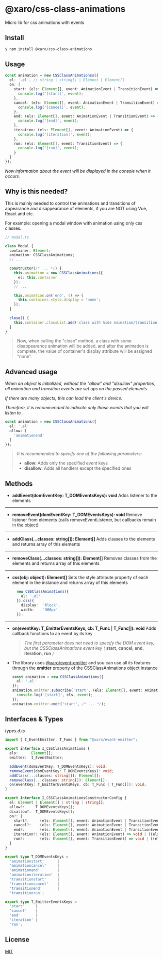 # @xaro/css-class-animations

Micro lib for css animations with events

## Install

```sh
$ npm install @xaro/css-class-animations
```

## Usage

```ts
const animation = new CSSClassAnimationss({
  el: '.el', // string | string[] | Element | Element[]
  on: {
    start: (els: Element[], event: AnimationEvent | TransitionEvent) => {
      console.log('[start]', event);
    },
    cancel: (els: Element[], event: AnimationEvent | TransitionEvent) => {
      console.log('[cancel]', event);
    },
    end: (els: Element[], event: AnimationEvent | TransitionEvent) => {
      console.log('[end]', event);
    },
    iteration: (els: Element[], event: AnimationEvent) => {
      console.log('[iteration]', event);
    },
    run: (els: Element[], event: TransitionEvent) => {
      console.log('[run]', event);
    }
  }
});
```
*Now information about the event will be displayed in the console when it occurs.*

## Why is this needed?

This is mainly needed to control the animations and transitions of appearance and disappearance of elements, if you are NOT using Vue, React and etc.

For example: opening a modal window with animation using only css classes.

```ts
// modal.ts

class Modal {
  container: Element;
  animation: CSSClassAnimations;
  // ...

  constructor(/* ... */) {
    this.animation = new CSSClassAnimations({
      el: this.container
    });
    // ...

    this.animation.on('end', () => {
      this.container.style.display = 'none';
    });
  }
  
  close() {
    this.container.classList.add('class with hide animation/transition');
  }
}
```

> Now, when calling the "close" method, a class with some disappearance animation will be added, and after the animation is complete, the value of container's display attribute will be assigned "none".

## Advanced usage

*When an object is initialized, without the "allow" and "disallow" properties, all animation and transition events are set ups on the passed elements.*

*If there are many objects, this can load the client's device.*

*Therefore, it is recommended to indicate only those events that you will listen to.*

```ts
const animation = new CSSClassAnimations({
  el: '.el'
  allow: [
    'animationend'
  ]
});
```
> *It is recommended to specify one of the following parameters:*
> - **allow**:    Adds only the specified event keys
> - **disallow**: Adds all handlers except the specified ones

## Methods
- **addEvent(domEventKey: T_DOMEventsKeys): void**
Adds listener to the elements
***
- **removeEvent(domEventKey: T_DOMEventsKeys): void**
Remove listener from elements (calls removeEventListener, but callbacks remain in the object)
***
- **addClass(...classes: string[]): Element[]**
Adds classes to the elements and returns array of this elements
***
- **removeClass(...classes: string[]): Element[]**
Removes classes from the elements and returns array of this elements
***
- **css(obj: object): Element[]**
Sets the style attribute property of each element in the instance and returns array of this elements
  ```ts
    new CSSClassAnimations({
      el: '.el'
    }).css({
      display:  'block',
      width:    '300px'
    });
  ```
***
- **on(eventKey: T_EmitterEventsKeys, cb: T_Func | T_Func[]): void**
Adds callback functions to an event by its key
  > *The first parameter does not need to specify the DOM event key, but the CSSClassAnimations event key (* **start**, **cancel**, **end**, **iteration**, **run** *)*

- The library uses [@xaro/event-emitter](https://www.npmjs.com/package/@xaro/event-emitter) and you can use all its features through the **emitter** property of the CSSClassAnimations object instance
  ```ts
  const animation = new CSSClassAnimations({
    el: '.el'
  });
  animation.emitter.subscribe('start', (els: Element[], event: AnimationEvent | TransitionEvent) => {
    console.log('[start]', els, event);
  });
  animation.emitter.emit('start', /* ... */);
  ```


## Interfaces & Types

*types.d.ts*
```ts
import { I_EventEmitter, T_Func } from "@xaro/event-emitter";

export interface I_CSSClassAnimations {
  els:      Element[];
  emitter:  I_EventEmitter;

  addEvent(domEventKey: T_DOMEventsKeys): void;
  removeEvent(domEventKey: T_DOMEventsKeys): void;
  addClass(...classes: string[]): Element[];
  removeClass(...classes: string[]): Element[];
  on(eventKey: T_EmitterEventsKeys, cb: T_Func | T_Func[]): void;
}

export interface I_CSSClassAnimationsConstructorConfig {
  el: Element | Element[] | string | string[];
  allow?:     T_DOMEventsKeys[];
  disallow?:  T_DOMEventsKeys[];
  on?: {
    start?:     (els: Element[], event: AnimationEvent | TransitionEvent) => void | ((els: Element[], event: AnimationEvent | TransitionEvent) => void)[];
    cancel?:    (els: Element[], event: AnimationEvent | TransitionEvent) => void | ((els: Element[], event: AnimationEvent | TransitionEvent) => void)[];
    end?:       (els: Element[], event: AnimationEvent | TransitionEvent) => void | ((els: Element[], event: AnimationEvent | TransitionEvent) => void)[];
    iteration?: (els: Element[], event: AnimationEvent) => void | ((els: Element[], event: AnimationEvent) => void)[];
    run?:       (els: Element[], event: TransitionEvent) => void | ((els: Element[], event: TransitionEvent) => void)[];
  }
}

export type T_DOMEventsKeys =
  'animationstart'      |
  'animationcancel'     |
  'animationend'        |
  'animationiteration'  |
  'transitionstart'     |
  'transitioncancel'    |
  'transitionend'       |
  'transitionrun';

export type T_EmitterEventsKeys =
  'start'     |
  'cancel'    |
  'end'       |
  'iteration' |
  'run';
```

## License
[MIT](LICENSE)